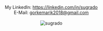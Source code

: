 <p align="center">
My LinkedIn: <a href="https://linkedin.com/in/sugrado" target="blank">https://linkedin.com/in/sugrado</a><br>
E-Mail:  <a href = "mailto:gorkemarik2018@gmail.com">gorkemarik2018@gmail.com</a><br><br>
<img src="https://github-readme-stats.vercel.app/api/top-langs/?username=sugrado&layout=compact&theme=dark" alt="sugrado" />
</p>

